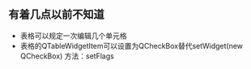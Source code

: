 ## 有着几点以前不知道

- 表格可以规定一次编辑几个单元格 
- 表格的QTableWidgetItem可以设置为QCheckBox替代setWidget(new QCheckBox) 方法：setFlags
